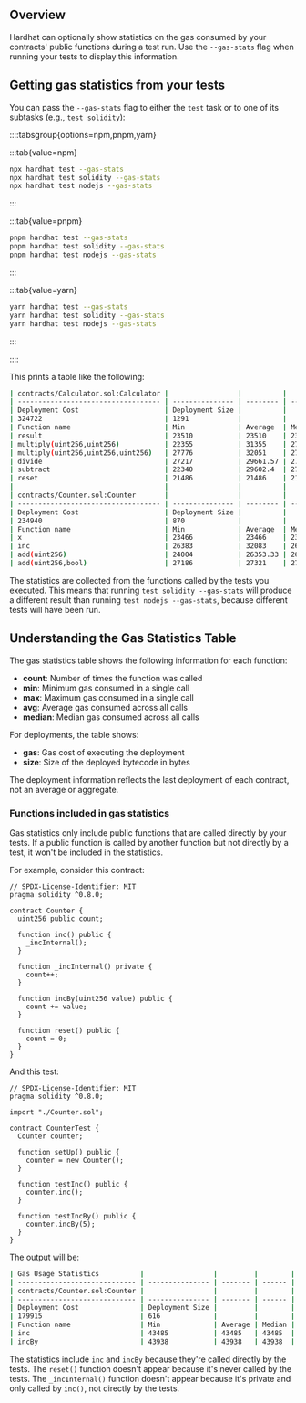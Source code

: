 ## Overview

Hardhat can optionally show statistics on the gas consumed by your contracts' public functions during a test run. Use the `--gas-stats` flag when running your tests to display this information.

## Getting gas statistics from your tests

You can pass the `--gas-stats` flag to either the `test` task or to one of its subtasks (e.g., `test solidity`):

::::tabsgroup{options=npm,pnpm,yarn}

:::tab{value=npm}

```bash
npx hardhat test --gas-stats
npx hardhat test solidity --gas-stats
npx hardhat test nodejs --gas-stats
```

:::

:::tab{value=pnpm}

```bash
pnpm hardhat test --gas-stats
pnpm hardhat test solidity --gas-stats
pnpm hardhat test nodejs --gas-stats
```

:::

:::tab{value=yarn}

```bash
yarn hardhat test --gas-stats
yarn hardhat test solidity --gas-stats
yarn hardhat test nodejs --gas-stats
```

:::

::::

This prints a table like the following:

```bash
| contracts/Calculator.sol:Calculator |                 |          |        |       |        |
| ----------------------------------- | --------------- | -------- | ------ | ----- | ------ |
| Deployment Cost                     | Deployment Size |          |        |       |        |
| 324722                              | 1291            |          |        |       |        |
| Function name                       | Min             | Average  | Median | Max   | #calls |
| result                              | 23510           | 23510    | 23510  | 23510 | 24     |
| multiply(uint256,uint256)           | 22355           | 31355    | 27155  | 44255 | 7      |
| multiply(uint256,uint256,uint256)   | 27776           | 32051    | 27776  | 44876 | 4      |
| divide                              | 27217           | 29661.57 | 27217  | 44317 | 7      |
| subtract                            | 22340           | 29602.4  | 27140  | 44252 | 5      |
| reset                               | 21486           | 21486    | 21486  | 21486 | 3      |
|                                     |                 |          |        |       |        |
| contracts/Counter.sol:Counter       |                 |          |        |       |        |
| ----------------------------------- | --------------- | -------- | ------ | ----- | ------ |
| Deployment Cost                     | Deployment Size |          |        |       |        |
| 234940                              | 870             |          |        |       |        |
| Function name                       | Min             | Average  | Median | Max   | #calls |
| x                                   | 23466           | 23466    | 23466  | 23466 | 5      |
| inc                                 | 26383           | 32083    | 26383  | 43483 | 3      |
| add(uint256)                        | 24004           | 26353.33 | 26816  | 26840 | 6      |
| add(uint256,bool)                   | 27186           | 27321    | 27321  | 27456 | 6      |
```

The statistics are collected from the functions called by the tests you executed. This means that running `test solidity --gas-stats` will produce a different result than running `test nodejs --gas-stats`, because different tests will have been run.

## Understanding the Gas Statistics Table

The gas statistics table shows the following information for each function:

- **count**: Number of times the function was called
- **min**: Minimum gas consumed in a single call
- **max**: Maximum gas consumed in a single call
- **avg**: Average gas consumed across all calls
- **median**: Median gas consumed across all calls

For deployments, the table shows:

- **gas**: Gas cost of executing the deployment
- **size**: Size of the deployed bytecode in bytes

The deployment information reflects the last deployment of each contract, not an average or aggregate.

### Functions included in gas statistics

Gas statistics only include public functions that are called directly by your tests. If a public function is called by another function but not directly by a test, it won't be included in the statistics.

For example, consider this contract:

```solidity
// SPDX-License-Identifier: MIT
pragma solidity ^0.8.0;

contract Counter {
  uint256 public count;

  function inc() public {
    _incInternal();
  }

  function _incInternal() private {
    count++;
  }

  function incBy(uint256 value) public {
    count += value;
  }

  function reset() public {
    count = 0;
  }
}

```

And this test:

```solidity
// SPDX-License-Identifier: MIT
pragma solidity ^0.8.0;

import "./Counter.sol";

contract CounterTest {
  Counter counter;

  function setUp() public {
    counter = new Counter();
  }

  function testInc() public {
    counter.inc();
  }

  function testIncBy() public {
    counter.incBy(5);
  }
}
```

The output will be:

```bash
| Gas Usage Statistics          |                 |         |        |       |        |
| ----------------------------- | --------------- | ------- | ------ | ----- | ------ |
| contracts/Counter.sol:Counter |                 |         |        |       |        |
| ----------------------------- | --------------- | ------- | ------ | ----- | ------ |
| Deployment Cost               | Deployment Size |         |        |       |        |
| 179915                        | 616             |         |        |       |        |
| Function name                 | Min             | Average | Median | Max   | #calls |
| inc                           | 43485           | 43485   | 43485  | 43485 | 1      |
| incBy                         | 43938           | 43938   | 43938  | 43938 | 1      |
```

The statistics include `inc` and `incBy` because they're called directly by the tests. The `reset()` function doesn't appear because it's never called by the tests. The `_incInternal()` function doesn't appear because it's private and only called by `inc()`, not directly by the tests.
